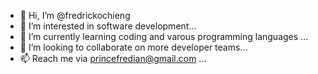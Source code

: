- 👋 Hi, I’m @fredrickochieng
- 👀 I’m interested in software development...
- 🌱 I’m currently learning coding and varous programming languages ...
- 💞️ I’m looking to collaborate on more developer teams...
- 📫 Reach me via princefredian@gmail.com ...

<!---
fredrickochi/fredrickochi is a ✨ special ✨ repository because its `README.md` (this file) appears on your GitHub profile.
You can click the Preview link to take a look at your changes.
--->
